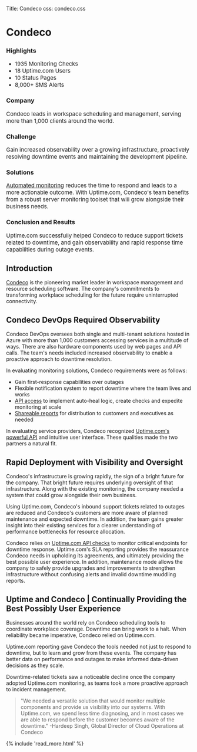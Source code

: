 Title: Condeco
css: condeco.css

<div class="container-fluid body-container body-container__homepage">
  <div class="row-fluid-wrapper">
    <div class="row-fluid">
      <div class="span12 widget-span widget-type-cell " style="" data-widget-type="cell" data-x="0" data-w="12">
        <div class="row-fluid-wrapper row-depth-1 row-number-1 dnd-section dnd_area-row-0-padding">
          <div class="row-fluid ">
            <div class="span3 widget-span widget-type-cell dnd-column" style="" data-widget-type="cell" data-x="0" data-w="3">
              <div class="row-fluid-wrapper row-depth-1 row-number-2 dnd-row">
                <div class="row-fluid ">
                  <div class="span12 widget-span widget-type-custom_widget dnd-module" style="" data-widget-type="custom_widget" data-x="0" data-w="12">
                    <div id="hs_cos_wrapper_dnd_area-module-2" class="hs_cos_wrapper hs_cos_wrapper_widget hs_cos_wrapper_type_module widget-type-space" style="" data-hs-cos-general-type="widget" data-hs-cos-type="module"><span class="hs-horizontal-spacer"></span></div>
                  </div>
                  <!--end widget-span -->
                </div>
                <!--end row-->
              </div>
              <!--end row-wrapper -->
            </div>
            <!--end widget-span -->
            <div class="span6 widget-span widget-type-custom_widget dnd-module" style="" data-widget-type="custom_widget" data-x="3" data-w="6">
              <div id="hs_cos_wrapper_dnd_area-module-3" class="hs_cos_wrapper hs_cos_wrapper_widget hs_cos_wrapper_type_module" style="" data-hs-cos-general-type="widget" data-hs-cos-type="module">
                <h1 id="" class="atmc-headline-01 atmc-headline-01-primary text-left  sr-invisible fadeInBottom " data-sr-id="4" style="visibility: visible; opacity: 1; transform: matrix3d(1, 0, 0, 0, 0, 1, 0, 0, 0, 0, 1, 0, 0, 0, 0, 1); transition: opacity 0.5s cubic-bezier(0.5, 0, 0, 1) 0s, transform 0.5s cubic-bezier(0.5, 0, 0, 1) 0s;"><strong>Condeco</strong></h1>
              </div>
            </div>
            <!--end widget-span -->
          </div>
          <!--end row-->
        </div>
        <!--end row-wrapper -->
        <div class="row-fluid-wrapper row-depth-1 row-number-3 dnd_area-row-1-padding dnd_area-row-1-vertical-alignment dnd-section">
          <div class="row-fluid ">
            <div class="span3 widget-span widget-type-cell dnd_area-column-4-vertical-alignment dnd-column" style="" data-widget-type="cell" data-x="0" data-w="3">
              <div class="row-fluid-wrapper row-depth-1 row-number-4 dnd-row">
                <div class="row-fluid ">
                  <div class="span12 widget-span widget-type-custom_widget dnd-module" style="" data-widget-type="custom_widget" data-x="0" data-w="12">
                    <div id="hs_cos_wrapper_widget_1634265070405" class="hs_cos_wrapper hs_cos_wrapper_widget hs_cos_wrapper_type_module widget-type-rich_text" style="" data-hs-cos-general-type="widget" data-hs-cos-type="module">
                      <span id="hs_cos_wrapper_widget_1634265070405_" class="hs_cos_wrapper hs_cos_wrapper_widget hs_cos_wrapper_type_rich_text" style="" data-hs-cos-general-type="widget" data-hs-cos-type="rich_text">
                        <div class="case-study-container mb-8">
                          <h3>Highlights</h3>
                          <ul>
                            <li><span style="font-size: 15px;">1935 Monitoring Checks</span></li>
                            <li><span style="font-size: 15px;">18 Uptime.com Users</span></li>
                            <li><span style="font-size: 15px;">10 Status Pages</span></li>
                            <li><span style="font-size: 15px;">8,000+ SMS Alerts</span></li>
                          </ul>
                          <h3>Company</h3>
                          <p style="font-size: 15px;"><span>Condeco leads in workspace scheduling and management, serving more than 1,000 clients around the world.</span></p>
                          <h3>Challenge</h3>
                          <p style="font-size: 15px;">Gain increased observability over a growing infrastructure, proactively resolving downtime events and maintaining the development pipeline.</p>
                          <h3>Solutions</h3>
                          <p style="font-size: 15px;"><a href="https://uptime.com/uptime-monitoring?hsLang=en">Automated monitoring</a><span>&nbsp;</span>reduces the time to respond and leads to a more actionable outcome. With Uptime.com, Condeco's team benefits from a robust server monitoring toolset that will grow alongside their business needs.</p>
                          <h3>Conclusion and Results</h3>
                          <p style="font-size: 15px;"><span>Uptime.com successfully helped Condeco to reduce support tickets related to downtime, and gain observability and rapid response time capabilities during outage events.</span></p>
                        </div>
                      </span>
                    </div>
                  </div>
                  <!--end widget-span -->
                </div>
                <!--end row-->
              </div>
              <!--end row-wrapper -->
              <div class="row-fluid-wrapper row-depth-1 row-number-5 dnd-row">
                <div class="row-fluid ">
                  <div class="span12 widget-span widget-type-custom_widget dnd-module" style="" data-widget-type="custom_widget" data-x="0" data-w="12">
                    <div id="hs_cos_wrapper_dnd_area-module-5" class="hs_cos_wrapper hs_cos_wrapper_widget hs_cos_wrapper_type_module widget-type-space" style="" data-hs-cos-general-type="widget" data-hs-cos-type="module"><span class="hs-horizontal-spacer"></span></div>
                  </div>
                  <!--end widget-span -->
                </div>
                <!--end row-->
              </div>
              <!--end row-wrapper -->
            </div>
            <!--end widget-span -->
            <div class="span6 widget-span widget-type-cell dnd_area-column-6-vertical-alignment dnd-column" style="" data-widget-type="cell" data-x="3" data-w="6">
              <div class="row-fluid-wrapper row-depth-1 row-number-6 dnd-row">
                <div class="row-fluid ">
                  <div class="span12 widget-span widget-type-custom_widget dnd-module" style="" data-widget-type="custom_widget" data-x="0" data-w="12">
                    <div id="hs_cos_wrapper_dnd_area-module-8" class="hs_cos_wrapper hs_cos_wrapper_widget hs_cos_wrapper_type_module widget-type-rich_text" style="" data-hs-cos-general-type="widget" data-hs-cos-type="module">
                      <span id="hs_cos_wrapper_dnd_area-module-8_" class="hs_cos_wrapper hs_cos_wrapper_widget hs_cos_wrapper_type_rich_text" style="" data-hs-cos-general-type="widget" data-hs-cos-type="rich_text">
                        <div class="mb-8">
                          <h2>Introduction</h2>
                          <p><a target="_blank" href="https://www.condecosoftware.com/" rel="noopener">Condeco</a><span>&nbsp;</span>is the pioneering market leader in workspace management and resource scheduling software. The company's commitments to transforming workplace scheduling for the future require uninterrupted connectivity.</p>
                          <h2>Condeco DevOps Required Observability</h2>
                          <p><span>Condeco DevOps oversees both single and multi-tenant solutions hosted in Azure with more than 1,000 customers accessing services in a multitude of ways. There are also hardware components used by web pages and API calls. The team's needs included increased observability to enable a proactive approach to downtime resolution.</span></p>
                          <p>In evaluating monitoring solutions, Condeco requirements were as follows:</p>
                          <ul>
                            <li>Gain first-response capabilities over outages</li>
                            <li>Flexible notification system to report downtime where the team lives and works</li>
                            <li><a href="https://uptime.com/api/v1/docs/?hsLang=en">API access</a><span>&nbsp;</span>to implement auto-heal logic, create checks and expedite monitoring at scale</li>
                            <li><a href="https://uptime.com/status-page?hsLang=en">Shareable reports</a><span>&nbsp;</span>for distribution to customers and executives as needed</li>
                          </ul>
                          <p><span>In evaluating service providers, Condeco recognized <a href="https://support.uptime.com/hc/en-us/articles/360009681280-Getting-Started-with-the-Uptime-com-REST-API" rel="noopener">Uptime.com's powerful API</a> and intuitive user interface. These qualities made the two partners a natural fit.</span></p>
                          <h2>Rapid Deployment with Visibility and Oversight&nbsp;</h2>
                          <p>Condeco's infrastructure is growing rapidly, the sign of a bright future for the company. That bright future requires underlying oversight of that infrastructure. Along with the existing monitoring, the company needed a system that could grow alongside their own business.</p>
                          <p>Using Uptime.com, Condeco's inbound support tickets related to outages are reduced and Condeco's customers are more aware of planned maintenance and expected downtime. In addition, the team gains greater insight into their existing services for a clearer understanding of performance bottlenecks for resource allocation.</p>
                          <p>Condeco relies on<span>&nbsp;</span><a href="https://support.uptime.com/hc/en-us/articles/360001311589-API-Check-Basics">Uptime.com API checks</a><span>&nbsp;</span>to monitor critical endpoints for downtime response. Uptime.com's SLA reporting provides the reassurance Condeco needs in upholding its agreements, and ultimately providing the best possible user experience. In addition, maintenance mode allows the company to safely provide upgrades and improvements to strengthen infrastructure without confusing alerts and invalid downtime muddling reports.</p>
                          <h2>Uptime and Condeco | Continually Providing the Best Possibly User Experience</h2>
                          <div id="customers-success-page">
                            <div>
                              <div>
                                <div>
                                  <div>
                                    <div>
                                      <div>
                                        <p>Businesses around the world rely on Condeco scheduling tools to coordinate workplace coverage. Downtime can bring work to a halt. When reliability became imperative, Condeco relied on Uptime.com.</p>
                                        <p>Uptime.com reporting gave Condeco the tools needed not just to respond to downtime, but to learn and grow from these events. The company has better data on performance and outages to make informed data-driven decisions as they scale.</p>
                                        <p>Downtime-related tickets saw a noticeable decline once the company adopted Uptime.com monitoring, as teams took a more proactive approach to incident management.</p>
                                      </div>
                                    </div>
                                  </div>
                                </div>
                              </div>
                            </div>
                          </div>
                          <blockquote><span>"We needed a versatile solution that would monitor multiple components and provide us visibility into our systems. With Uptime.com, we spend less time diagnosing, and in most cases we are able to respond before the customer becomes aware of the downtime."</span>&nbsp;-Hardeep Singh, <span>Global Director of Cloud Operations at Condeco</span></blockquote>
                        </div>
                      </span>
                    </div>
                  </div>
                  <!--end widget-span -->
                </div>
                <!--end row-->
              </div>
              <!--end row-wrapper -->
            </div>
            <!--end widget-span -->
            {% include 'read_more.html' %}
            <!--end widget-span -->
          </div>
          <!--end row-->
        </div>
        <!--end row-wrapper -->
      </div>
      <!--end widget-span -->
    </div>
  </div>
</div>